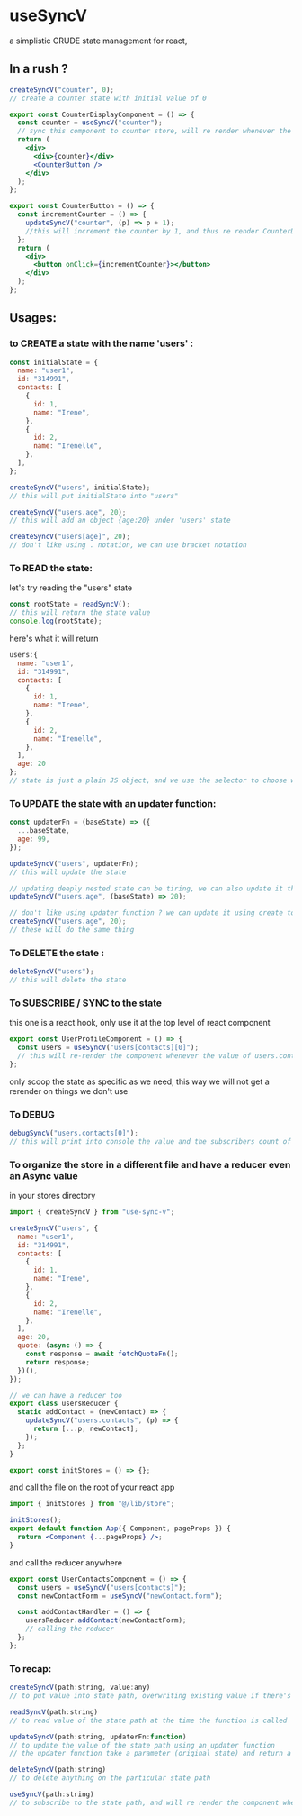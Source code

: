 # useSyncV

a simplistic CRUDE state management for react,

## In a rush ?

```jsx
createSyncV("counter", 0);
// create a counter state with initial value of 0

export const CounterDisplayComponent = () => {
  const counter = useSyncV("counter");
  // sync this component to counter store, will re render whenever the value of counter changes
  return (
    <div>
      <div>{counter}</div>
      <CounterButton />
    </div>
  );
};
```

```jsx
export const CounterButton = () => {
  const incrementCounter = () => {
    updateSyncV("counter", (p) => p + 1);
    //this will increment the counter by 1, and thus re render CounterDisplayComponent
  };
  return (
    <div>
      <button onClick={incrementCounter}></button>
    </div>
  );
};
```

## Usages:

### to CREATE a state with the name 'users' :

```jsx
const initialState = {
  name: "user1",
  id: "314991",
  contacts: [
    {
      id: 1,
      name: "Irene",
    },
    {
      id: 2,
      name: "Irenelle",
    },
  ],
};

createSyncV("users", initialState);
// this will put initialState into "users"

createSyncV("users.age", 20);
// this will add an object {age:20} under 'users' state

createSyncV("users[age]", 20);
// don't like using . notation, we can use bracket notation
```

### To READ the state:

let's try reading the "users" state

```jsx
const rootState = readSyncV();
// this will return the state value
console.log(rootState);
```

here's what it will return

```jsx
users:{
  name: "user1",
  id: "314991",
  contacts: [
    {
      id: 1,
      name: "Irene",
    },
    {
      id: 2,
      name: "Irenelle",
    },
  ],
  age: 20
};
// state is just a plain JS object, and we use the selector to choose where we want our state be
```

### To UPDATE the state with an updater function:

```jsx
const updaterFn = (baseState) => ({
  ...baseState,
  age: 99,
});

updateSyncV("users", updaterFn);
// this will update the state

// updating deeply nested state can be tiring, we can also update it this way
updateSyncV("users.age", (baseState) => 20);

// don't like using updater function ? we can update it using create too
createSyncV("users.age", 20);
// these will do the same thing
```

### To DELETE the state :

```jsx
deleteSyncV("users");
// this will delete the state
```

### To SUBSCRIBE / SYNC to the state

this one is a react hook, only use it at the top level of react component

```jsx
export const UserProfileComponent = () => {
  const users = useSyncV("users[contacts][0]");
  // this will re-render the component whenever the value of users.contacts[0] changes
};
```

only scoop the state as specific as we need, this way we will not get a rerender on things we don't use

### To DEBUG

```jsx
debugSyncV("users.contacts[0]");
// this will print into console the value and the subscribers count of the particular state object at the time this function is called
```

### To organize the store in a different file and have a reducer even an Async value

in your stores directory

```jsx
import { createSyncV } from "use-sync-v";

createSyncV("users", {
  name: "user1",
  id: "314991",
  contacts: [
    {
      id: 1,
      name: "Irene",
    },
    {
      id: 2,
      name: "Irenelle",
    },
  ],
  age: 20,
  quote: (async () => {
    const response = await fetchQuoteFn();
    return response;
  })(),
});

// we can have a reducer too
export class usersReducer {
  static addContact = (newContact) => {
    updateSyncV("users.contacts", (p) => {
      return [...p, newContact];
    });
  };
}

export const initStores = () => {};
```

and call the file on the root of your react app

```jsx
import { initStores } from "@/lib/store";

initStores();
export default function App({ Component, pageProps }) {
  return <Component {...pageProps} />;
}
```

and call the reducer anywhere

```jsx
export const UserContactsComponent = () => {
  const users = useSyncV("users[contacts]");
  const newContactForm = useSyncV("newContact.form");

  const addContactHandler = () => {
    usersReducer.addContact(newContactForm);
    // calling the reducer
  };
};
```

### To recap:

```jsx
createSyncV(path:string, value:any)
// to put value into state path, overwriting existing value if there's any

readSyncV(path:string)
// to read value of the state path at the time the function is called

updateSyncV(path:string, updaterFn:function)
// to update the value of the state path using an updater function
// the updater function take a parameter (original state) and return a value (updated state)

deleteSyncV(path:string)
// to delete anything on the particular state path

useSyncV(path:string)
// to subscribe to the state path, and will re render the component whenever the value change

```

